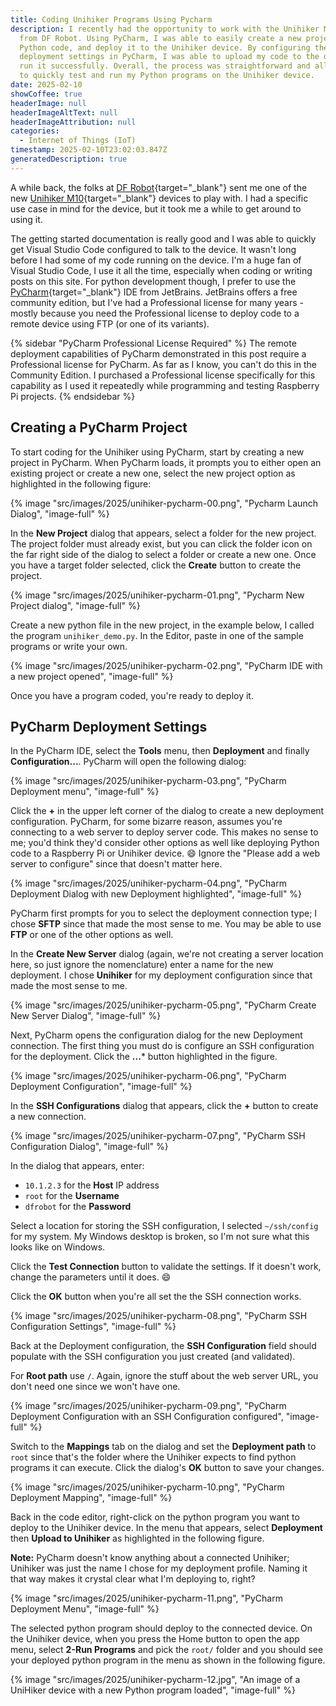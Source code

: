 ```yaml
---
title: Coding Unihiker Programs Using Pycharm
description: I recently had the opportunity to work with the Unihiker M10 device
  from DF Robot. Using PyCharm, I was able to easily create a new project, write
  Python code, and deploy it to the Unihiker device. By configuring the
  deployment settings in PyCharm, I was able to upload my code to the device and
  run it successfully. Overall, the process was straightforward and allowed me
  to quickly test and run my Python programs on the Unihiker device.
date: 2025-02-10
showCoffee: true
headerImage: null
headerImageAltText: null
headerImageAttribution: null
categories:
  - Internet of Things (IoT)
timestamp: 2025-02-10T23:02:03.847Z
generatedDescription: true
---
```


A while back, the folks at [DF Robot](https://www.dfrobot.com/){target="_blank"} sent me one of the new [Unihiker M10](https://www.dfrobot.com/product-2691.html){target="_blank"} devices to play with. I had a specific use case in mind for the device, but it took me a while to get around to using it.

The getting started documentation is really good and I was able to quickly get Visual Studio Code configured to talk to the device. It wasn't long before I had some of my code running on the device. I'm a huge fan of Visual Studio Code, I use it all the time, especially when coding or writing posts on this site. For python development though, I prefer to use the [PyCharm](https://www.jetbrains.com/pycharm/){target="_blank"} IDE from JetBrains. JetBrains offers a free community edition, but I've had a Professional license for many years - mostly because you need the Professional license to deploy code to a remote device using FTP (or one of its variants).

{% sidebar "PyCharm Professional License Required" %}
The remote deployment capabilities of PyCharm demonstrated in this post require a Professional license for PyCharm. As far as I know, you can't do this in the Community Edition. I purchased a Professional license specifically for this capability as I used it repeatedly while programming and testing Raspberry Pi projects.
{% endsidebar %}

## Creating a PyCharm Project

To start coding for the Unihiker using PyCharm, start by creating a new project in PyCharm. When PyCharm loads, it prompts you to either open an existing project or create a new one, select the new project option as highlighted in the following figure:

{% image "src/images/2025/unihiker-pycharm-00.png", "Pycharm Launch Dialog", "image-full" %}

In the **New Project** dialog that appears, select a folder for the new project. The project folder must already exist, but you can click the folder icon on the far right side of the dialog to select a folder or create a new one. Once you have a target folder selected, click the **Create** button to create the project.

{% image "src/images/2025/unihiker-pycharm-01.png", "Pycharm New Project dialog", "image-full" %}

Create a new python file in the new project, in the example below, I called the program `unihiker_demo.py`. In the Editor, paste in one of the sample programs or write your own. 

{% image "src/images/2025/unihiker-pycharm-02.png", "PyCharm IDE with a new project opened", "image-full" %}

Once you have a program coded, you're ready to deploy it. 

## PyCharm Deployment Settings

In the PyCharm IDE, select the **Tools** menu, then **Deployment** and finally **Configuration...**. PyCharm will open the following dialog:

{% image "src/images/2025/unihiker-pycharm-03.png", "PyCharm Deployment menu", "image-full" %}

Click the **+** in the upper left corner of the dialog to create a new deployment configuration. PyCharm, for some bizarre reason, assumes you're connecting to a web server to deploy server code. This makes no sense to me; you'd think they'd consider other options as well like deploying Python code to a Raspberry Pi or Unihiker device. 😄 Ignore the "Please add a web server to configure" since that doesn't matter here.

{% image "src/images/2025/unihiker-pycharm-04.png", "PyCharm Deployment Dialog with new Deployment highlighted", "image-full" %}

PyCharm first prompts for you to select the deployment connection type; I chose **SFTP** since that made the most sense to me. You may be able to use **FTP** or one of the other options as well.

In the **Create New Server** dialog (again, we're not creating a server location here, so just ignore the nomenclature) enter a name for the new deployment. I chose **Unihiker** for my deployment configuration since that made the most sense to me. 

{% image "src/images/2025/unihiker-pycharm-05.png", "PyCharm Create New Server Dialog", "image-full" %}

Next, PyCharm opens the configuration dialog for the new Deployment connection. The first thing you must do is configure an SSH configuration for the deployment. Click the **...*** button highlighted in the figure.

{% image "src/images/2025/unihiker-pycharm-06.png", "PyCharm Deployment Configuration", "image-full" %}

In the **SSH Configurations** dialog that appears, click the **+** button to create a new connection.

{% image "src/images/2025/unihiker-pycharm-07.png", "PyCharm SSH Configuration Dialog", "image-full" %}

In the dialog that appears, enter:

+ `10.1.2.3` for the **Host** IP address
+ `root` for the **Username**
+ `dfrobot` for the **Password**

Select a location for storing the SSH configuration, I selected `~/ssh/config` for my system. My Windows desktop is broken, so I'm not sure what this looks like on Windows.

Click the **Test Connection** button to validate the settings. If it doesn't work, change the parameters until it does. 😄

Click the **OK** button when you're all set the the SSH connection works.

{% image "src/images/2025/unihiker-pycharm-08.png", "PyCharm SSH Configuration Settings", "image-full" %}

Back at the Deployment configuration, the **SSH Configuration** field should populate with the SSH configuration you just created (and validated).

For **Root path** use `/`.  Again, ignore the stuff about the web server URL, you don't need one since we won't have one.

{% image "src/images/2025/unihiker-pycharm-09.png", "PyCharm Deployment Configuration with an SSH Configuration configured", "image-full" %}

Switch to the **Mappings** tab on the dialog and set the **Deployment path** to `root` since that's the folder where the Unihiker expects to find python programs it can execute. Click the dialog's **OK** button to save your changes. 

{% image "src/images/2025/unihiker-pycharm-10.png", "PyCharm Deployment Mapping", "image-full" %}

Back in the code editor, right-click on the python program you want to deploy to the Unihiker device. In the menu that appears, select **Deployment** then **Upload to Unihiker** as highlighted in the following figure. 

**Note:** PyCharm doesn't know anything about a connected Unihiker; Unihiker was just the name I chose for my deployment profile. Naming it that way makes it crystal clear what I'm deploying to, right?

{% image "src/images/2025/unihiker-pycharm-11.png", "PyCharm Deployment Menu", "image-full" %}

The selected python program should deploy to the connected device. On the Unihiker device, when you press the Home button to open the app menu, select **2-Run Programs** and pick the `root/` folder and you should see your deployed python program in the menu as shown in the following figure. 

{% image "src/images/2025/unihiker-pycharm-12.jpg", "An image of a UniHiker device with a new Python program loaded", "image-full" %}
